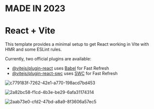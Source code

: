 # MADE IN 2023
# React + Vite 

This template provides a minimal setup to get React working in Vite with HMR and some ESLint rules.

Currently, two official plugins are available:

- [@vitejs/plugin-react](https://github.com/vitejs/vite-plugin-react/blob/main/packages/plugin-react/README.md) uses [Babel](https://babeljs.io/) for Fast Refresh
- [@vitejs/plugin-react-swc](https://github.com/vitejs/vite-plugin-react-swc) uses [SWC](https://swc.rs/) for Fast Refresh

![c779183f-7262-42e1-a770-198acd7bd453](https://github.com/user-attachments/assets/01784d65-c7b9-476b-a49c-b39b67ced1cd)

![2a82bc58-f1cd-4b3e-be29-6afa31174314](https://github.com/user-attachments/assets/9c9342dd-8ece-4526-8b8c-e410a34cae77)


![2aab73e0-cfd2-47bd-a8a9-8f3606a57ec5](https://github.com/user-attachments/assets/57472168-e7ac-4466-a0b6-035f4aa66478)


